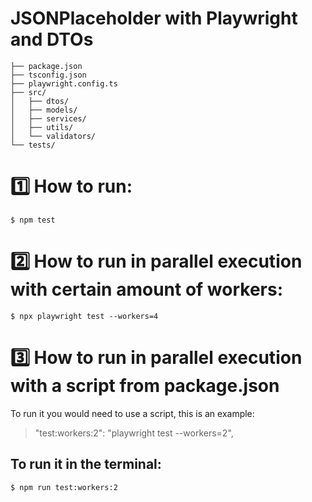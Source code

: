 # JSONPlaceholder with Playwright and DTOs

```shell
├── package.json
├── tsconfig.json
├── playwright.config.ts
├── src/
│   ├── dtos/            
│   ├── models/          
│   ├── services/        
│   ├── utils/           
│   └── validators/      
└── tests/   
```

# 1️⃣ How to run: 

```shell
$ npm test
```

# 2️⃣ How to run in parallel execution with certain amount of workers: 
```shell
$ npx playwright test --workers=4
```

# 3️⃣ How to run in parallel execution with a script from package.json
To run it you would need to use a script, this is an example: 

> "test:workers:2": "playwright test --workers=2",

## To run it in the terminal: 
```shell
$ npm run test:workers:2
```